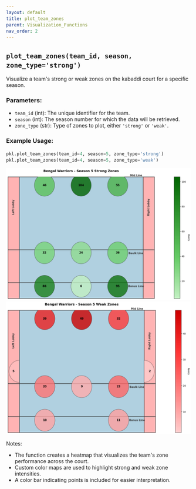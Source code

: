 ```yaml
---
layout: default
title: plot_team_zones
parent: Visualization_Functions
nav_order: 2
---
```

## `plot_team_zones(team_id, season, zone_type='strong')`

Visualize a team's strong or weak zones on the kabaddi court for a specific season.

### Parameters:
- `team_id` (int): The unique identifier for the team.
- `season` (int): The season number for which the data will be retrieved.
- `zone_type` (str): Type of zones to plot, either `'strong'` or `'weak'`.

### Example Usage:
```python
pkl.plot_team_zones(team_id=4, season=5, zone_type='strong')
pkl.plot_team_zones(team_id=4, season=5, zone_type='weak')
```

![img_2.png](../assets/images/plotting-fns-outputs/img_2.png)
![img_3.png](../assets/images/plotting-fns-outputs/img_3.png)

Notes:
- The function creates a heatmap that visualizes the team's zone performance across the court.
- Custom color maps are used to highlight strong and weak zone intensities.
- A color bar indicating points is included for easier interpretation.